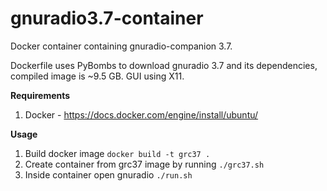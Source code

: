 # gnuradio3.7-container
 Docker container containing gnuradio-companion 3.7.

Dockerfile uses PyBombs to download gnuradio 3.7 and its dependencies, compiled image is ~9.5 GB. GUI using X11.

**Requirements**
1. Docker - https://docs.docker.com/engine/install/ubuntu/

**Usage**
1. Build docker image ```docker build -t grc37 . ``` 
2. Create container from grc37 image by running ```./grc37.sh ```
3. Inside container open gnuradio ```./run.sh ```

